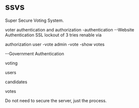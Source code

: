 ssvs
====

Super Secure Voting System.


voter authentication and authorization
-authentication
--Website Authentication
    SSL
    lockout of 3 tries renable via 

authorization
user
-vote
admin
-vote
-show votes

--Government Authentication


voting


users

candidates

votes


Do not need to secure the server, just the process.




